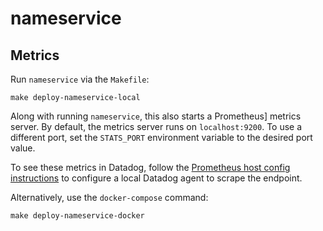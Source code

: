 # nameservice

## Metrics

Run `nameservice` via the `Makefile`:

```
make deploy-nameservice-local
```

Along with running `nameservice`, this also starts a Prometheus] metrics server.
By default, the metrics server runs on `localhost:9200`. To use a different port, 
set the `STATS_PORT` environment variable to the desired port value.

To see these metrics in Datadog, follow the 
[Prometheus host config instructions](https://docs.datadoghq.com/getting_started/integrations/prometheus/?tab=host#pagetitle)
to configure a local Datadog agent to scrape the endpoint.

Alternatively, use the `docker-compose` command:

```
make deploy-nameservice-docker
```
